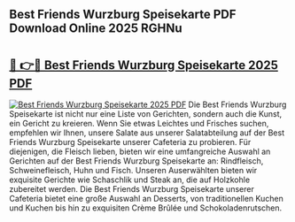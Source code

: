 ## Best Friends Wurzburg Speisekarte PDF Download Online 2025 RGHNu

# <h2><a href="http://gca9cy5.nevu.top/?p=Best+Friends+Wurzburg+Speisekarte">🔗 👉🔴 Best Friends Wurzburg Speisekarte 2025 PDF</a></h2>

[![Best Friends Wurzburg Speisekarte 2025 PDF](https://i.imgur.com/dBaPXMq.png)](http://gca9cy5.nevu.top/?p=Best+Friends+Wurzburg+Speisekarte)
Die Best Friends Wurzburg Speisekarte ist nicht nur eine Liste von Gerichten, sondern auch die Kunst, ein Gericht zu kreieren. Wenn Sie etwas Leichtes und Frisches suchen, empfehlen wir Ihnen, unsere Salate aus unserer Salatabteilung auf der Best Friends Wurzburg Speisekarte unserer Cafeteria zu probieren. Für diejenigen, die Fleisch lieben, bieten wir eine umfangreiche Auswahl an Gerichten auf der Best Friends Wurzburg Speisekarte an: Rindfleisch, Schweinefleisch, Huhn und Fisch. Unseren Auserwählten bieten wir exquisite Gerichte wie Schaschlik und Steak an, die auf Holzkohle zubereitet werden. Die Best Friends Wurzburg Speisekarte unserer Cafeteria bietet eine große Auswahl an Desserts, von traditionellen Kuchen und Kuchen bis hin zu exquisiten Crème Brûlée und Schokoladenrutschen.
